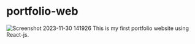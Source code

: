 # portfolio-web
![Screenshot 2023-11-30 141926](https://github.com/aakashsaini09/todo/assets/121600651/47b9f410-ec12-42c6-83a4-f3307dc0644c)
This is my first portfolio website using React-js. 

